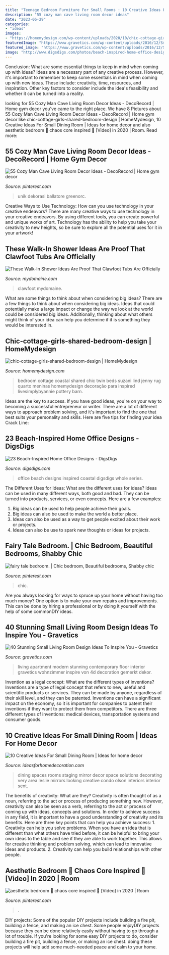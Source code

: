 ```yaml
---
title: "Teenage Bedroom Furniture For Small Rooms : 10 Creative Ideas For Small Dining Room"
description: "55 cozy man cave living room decor ideas"
date: "2023-06-29"
categories:
- "ideas"
images:
- "https://homemydesign.com/wp-content/uploads/2020/10/chic-cottage-girls-shared-bedroom-design.jpg"
featuredImage: "https://www.gravetics.com/wp-content/uploads/2016/12/Small-Living-Room-Ideas32.jpg"
featured_image: "https://www.gravetics.com/wp-content/uploads/2016/12/Small-Living-Room-Ideas32.jpg"
image: "http://www.digsdigs.com/photos/beach-inspired-home-office-designs-5.jpg"
---
```



Conclusion: What are some essential things to keep in mind when coming up with ideas?
Ideas are a necessary part of any creative process. However, it's important to remember to keep some essentials in mind when coming up with new ideas. These include: creativity, time, resources, and inspiration. Other key factors to consider include the idea's feasibility and whether it can be turned into a reality.

	

		
looking for 55 Cozy Man Cave Living Room Decor Ideas - DecoRecord | Home gym decor you've came to the right place. We have 8 Pictures about 55 Cozy Man Cave Living Room Decor Ideas - DecoRecord | Home gym decor like chic-cottage-girls-shared-bedroom-design | HomeMydesign, 10 Creative Ideas For Small Dining Room | Ideas for home decor and also aesthetic bedroom 🌸 chaos core inspired 💞 [Video] in 2020 | Room. Read more:
		
    
## 55 Cozy Man Cave Living Room Decor Ideas - DecoRecord | Home Gym Decor

<img loading=lazy src="https://i.pinimg.com/736x/3e/9a/1b/3e9a1b5150628764e6eefa80b2c2a63a.jpg" onerror="this.onerror=null;this.src='https://tse4.mm.bing.net/th?id=OIP.HIdIIUAItTE2vUdBrT_yYwHaJ3&amp;pid=15.1';" alt="55 Cozy Man Cave Living Room Decor Ideas - DecoRecord | Home gym decor">

_Source: pinterest.com_

>unik dekorasi ballatore greenorc. 

	

Creative Ways to Use Technology: How can you use technology in your creative endeavors?
There are many creative ways to use technology in your creative endeavors. By using different tools, you can create powerful and unique works of art. Technology has the ability to help you take your creativity to new heights, so be sure to explore all the potential uses for it in your artwork!

    
## These Walk-In Shower Ideas Are Proof That Clawfoot Tubs Are Officially

<img loading=lazy src="https://www.mydomaine.com/thmb/coyyLEvJLejuzG9cCFp1R-_Od84=/2362x3543/filters:fill(auto,1)/0Y1A7557-7526ad789da84357a6bcb4133fb868d0.jpg" onerror="this.onerror=null;this.src='https://tse2.mm.bing.net/th?id=OIP.dOPIDVyIwAi0mvnyK8MjLgHaLH&amp;pid=15.1';" alt="These Walk-In Shower Ideas Are Proof That Clawfoot Tubs Are Officially">

_Source: mydomaine.com_

>clawfoot mydomaine. 

	

What are some things to think about when considering big ideas?
There are a few things to think about when considering big ideas. Ideas that could potentially make a large impact or change the way we look at the world could be considered big ideas. Additionally, thinking about what others might think of your idea can help you determine if it is something they would be interested in.

    
## Chic-cottage-girls-shared-bedroom-design | HomeMydesign

<img loading=lazy src="https://homemydesign.com/wp-content/uploads/2020/10/chic-cottage-girls-shared-bedroom-design.jpg" onerror="this.onerror=null;this.src='https://tse4.mm.bing.net/th?id=OIP._rSWLKw5LyGJ7TRg5128ZQHaLH&amp;pid=15.1';" alt="chic-cottage-girls-shared-bedroom-design | HomeMydesign">

_Source: homemydesign.com_

>bedroom cottage coastal shared chic twin beds suzani lind jenny rug quarto meninas homemydesign decoração para inspired livesimplybyannie pottery barn. 

	

Ideas are the key to success. If you have good ideas, you're on your way to becoming a successful entrepreneur or writer. There are a lot of different ways to approach problem solving, and it's important to find the one that best suits your personality and skills. Here are five tips for finding your idea Crack Line:

    
## 23 Beach-Inspired Home Office Designs - DigsDigs

<img loading=lazy src="http://www.digsdigs.com/photos/beach-inspired-home-office-designs-5.jpg" onerror="this.onerror=null;this.src='https://tse1.mm.bing.net/th?id=OIP.2VL-TmIdpPCIibbAeoPxGAHaLH&amp;pid=15.1';" alt="23 Beach-Inspired Home Office Designs - DigsDigs">

_Source: digsdigs.com_

>office beach designs inspired coastal digsdigs whole series. 

	

The Different Uses for Ideas: What are the different uses for ideas?
Ideas can be used in many different ways, both good and bad. They can be turned into products, services, or even concepts. Here are a few examples:
1. Big ideas can be used to help people achieve their goals. 
2. Big ideas can also be used to make the world a better place. 
3. Ideas can also be used as a way to get people excited about their work or projects. 
4. Ideas can also be use to spark new thoughts or ideas for projects.

    
## Fairy Tale Bedroom. | Chic Bedroom, Beautiful Bedrooms, Shabby Chic

<img loading=lazy src="https://i.pinimg.com/736x/2b/f1/74/2bf1744eba3582ce82907cffff88f7fb--christmas-bedroom-white-christmas.jpg" onerror="this.onerror=null;this.src='https://tse3.mm.bing.net/th?id=OIP.zmyqzOUyRmF7KfxOqOGjkQHaJ4&amp;pid=15.1';" alt="fairy tale bedroom. | Chic bedroom, Beautiful bedrooms, Shabby chic">

_Source: pinterest.com_

>chic. 

	

Are you always looking for ways to spruce up your home without having too much money? One option is to make your own repairs and improvements. This can be done by hiring a professional or by doing it yourself with the help of some commonDIY ideas.

    
## 40 Stunning Small Living Room Design Ideas To Inspire You - Gravetics

<img loading=lazy src="https://www.gravetics.com/wp-content/uploads/2016/12/Small-Living-Room-Ideas32.jpg" onerror="this.onerror=null;this.src='https://tse3.mm.bing.net/th?id=OIP.KfvZ-X2WRb12EhQRrrzJkAHaJ4&amp;pid=15.1';" alt="40 Stunning Small Living Room Design Ideas To Inspire You - Gravetics">

_Source: gravetics.com_

>living apartment modern stunning contemporary floor interior gravetics wohnzimmer inspire von 4d decoration gemerkt dekor. 

	

Invention as a legal concept: What are the different types of inventions?
Inventions are a type of legal concept that refers to new, useful and scientific products or services. They can be made by anyone, regardless of their skill level, and they can be patented. Inventions can have a significant impact on the economy, so it is important for companies to patent their inventions if they want to protect them from competitors. There are three different types of inventions: medical devices, transportation systems and consumer goods.

    
## 10 Creative Ideas For Small Dining Room | Ideas For Home Decor

<img loading=lazy src="http://2.bp.blogspot.com/-pIgkKHLatgk/UPCKRu8T8vI/AAAAAAAAEIU/RB03yZmGPzI/s1600/303790_386645168072410_478031326_n.jpg" onerror="this.onerror=null;this.src='https://tse1.mm.bing.net/th?id=OIP.bilmXr-r1UaKacMBx05uGQHaJ4&amp;pid=15.1';" alt="10 Creative Ideas For Small Dining Room | Ideas for home decor">

_Source: ideasforhomedecoration.com_

>dining spaces rooms staging mirror decor space solutions decorating very area leslie mirrors looking creative condo olson interiors interior sent. 

	

The benefits of creativity: What are they?
Creativity is often thought of as a noun, referring to the act or process of producing something new. However, creativity can also be seen as a verb, referring to the act or process of coming up with ideas, concepts and solutions. In order to achieve success in any field, it is important to have a good understanding of creativity and its benefits. Here are three key points that can help you achieve success: 1. Creativity can help you solve problems. When you have an idea that is different than what others have tried before, it can be helpful to bring your own ideas to the table and see if they are able to work together. This allows for creative thinking and problem solving, which can lead to innovative ideas and products. 2. Creativity can help you build relationships with other people.

    
## Aesthetic Bedroom 🌸 Chaos Core Inspired 💞 [Video] In 2020 | Room

<img loading=lazy src="https://i.pinimg.com/736x/ed/7f/2b/ed7f2bc55f80e259ef3e6c798b9d4b0e.jpg" onerror="this.onerror=null;this.src='https://tse1.mm.bing.net/th?id=OIP.kvHOeYXYb3EEJ0g269T9XQHaNK&amp;pid=15.1';" alt="aesthetic bedroom 🌸 chaos core inspired 💞 [Video] in 2020 | Room">

_Source: pinterest.com_

>. 

	

DIY projects: Some of the popular DIY projects include building a fire pit, building a fence, and making an ice chest.
Some people enjoyDIY projects because they can be done relatively easily without having to go through a lot of trouble. If you're looking for some easy DIY projects to do, consider building a fire pit, building a fence, or making an ice chest. doing these projects will help add some much-needed peace and calm to your home.

